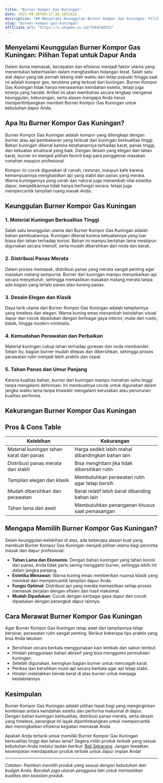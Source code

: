 ```yaml
---
title: "Burner Kompor Gas Kuningan"
date: 2025-09-26T06:17:20.193142Z
description: "## Menyelami Keunggulan Burner Kompor Gas Kuningan: Pilihan Tepat untuk Dapur Anda..."
slug: "burner-kompor-gas-kuningan"
affiliate_url: "https://s.shopee.co.id/7V44C68VX2"
---
```

## Menyelami Keunggulan Burner Kompor Gas Kuningan: Pilihan Tepat untuk Dapur Anda

Dalam dunia memasak, kecepatan dan efisiensi menjadi faktor utama yang menentukan keberhasilan dalam menghasilkan hidangan lezat. Salah satu alat dapur yang tak pernah lekang oleh waktu dan tetap populer hingga saat ini adalah kompor gas, terutama yang terbuat dari kuningan. Burner Kompor Gas Kuningan tidak hanya menawarkan keindahan estetis, tetapi juga kinerja yang handal. Artikel ini akan membahas secara lengkap mengenai keunggulan, kekurangan, serta alasan mengapa Anda harus mempertimbangkan membeli Burner Kompor Gas Kuningan untuk kebutuhan dapur Anda.

## Apa Itu Burner Kompor Gas Kuningan?

Burner Kompor Gas Kuningan adalah kompor yang dilengkapi dengan burner atau api pembakaran yang terbuat dari kuningan berkualitas tinggi. Bahan kuningan dikenal karena ketahanannya terhadap karat, panas tinggi, dan kekuatan struktural yang baik. Dengan desain yang elegan dan tahan karat, burner ini menjadi pilihan favorit bagi para penggemar masakan rumahan maupun profesional.

Kompor ini cocok digunakan di rumah, restoran, maupun kafe karena kemampuannya menghasilkan api yang stabil dan panas yang merata. Warna kuningannya yang cerah dan natural juga menambah nilai estetika dapur, menjadikannya tidak hanya berfungsi secara. tetapi juga mempercantik tampilan ruang masak Anda.

## Keunggulan Burner Kompor Gas Kuningan

### 1. Material Kuningan Berkualitas Tinggi

Salah satu keunggulan utama dari Burner Kompor Gas Kuningan adalah bahan pembuatannya. Kuningan dikenal karena kekuatannya yang luar biasa dan tahan terhadap korosi. Bahan ini mampu bertahan lama meskipun digunakan secara intensif, serta mudah dibersihkan dari noda dan kerak.

### 2. Distribusi Panas Merata

Dalam proses memasak, distribusi panas yang merata sangat penting agar masakan matang sempurna. Burner dari kuningan mampu menyebarkan api secara menyeluruh, sehingga memastikan masakan matang merata tanpa ada bagian yang terlalu panas atau kurang panas.

### 3. Desain Elegan dan Klasik

Daya tarik utama dari Burner Kompor Gas Kuningan adalah tampilannya yang timeless dan elegan. Warna kuning emas menambah keindahan visual dapur dan cocok dipadukan dengan berbagai gaya interior, mulai dari rustic, klasik, hingga modern minimalis.

### 4. Kemudahan Perawatan dan Perbaikan

Material kuningan cukup tahan terhadap goresan dan noda membandel. Selain itu, bagian burner mudah dilepas dan dibersihkan, sehingga proses perawatan rutin menjadi lebih praktis dan cepat.

### 5. Tahan Panas dan Umur Panjang

Karena kualitas bahan, burner dari kuningan mampu menahan suhu tinggi tanpa mengalami deformasi. Ini membuatnya cocok untuk digunakan dalam jangka waktu lama tanpa khawatir mengalami kerusakan atau penurunan kualitas performa.

## Kekurangan Burner Kompor Gas Kuningan

## Pros & Cons Table

| Kelebihan                                      | Kekurangan                          |
|------------------------------------------------|-------------------------------------|
| Material kuningan tahan karat dan panas        | Harga sedikit lebih mahal dibandingkan bahan lain |
| Distribusi panas merata dan stabil            | Bisa menghitam jika tidak dibersihkan rutin |
| Tampilan elegan dan klasik                     | Membutuhkan perawatan rutin agar tetap bersih |
| Mudah dibersihkan dan perawatan              | Berat relatif lebih berat dibanding bahan lain |
| Tahan lama dan awet                            | Membutuhkan penanganan khusus saat pemasangan |

## Mengapa Memilih Burner Kompor Gas Kuningan?

Selain keunggulan-kelebihan di atas, ada beberapa alasan kuat yang membuat Burner Kompor Gas Kuningan menjadi pilihan utama bagi pencinta masak dan dapur profesional:

- **Tahan Lama dan Ekonomis**: Dengan bahan kuningan yang tahan korosi dan panas, Anda tidak perlu sering mengganti burner, sehingga lebih irit dalam jangka panjang.
- **Estetika Menawan**: Warna kuning emas memberikan nuansa klasik yang memikat dan mempercantik tampilan dapur Anda.
- **Fungsi Optimal**: Distribusi api yang merata memastikan setiap proses memasak berjalan dengan efisien dan hasil maksimal.
- **Mudah Dipadukan**: Cocok dengan berbagai gaya dapur dan cocok dipadukan dengan perangkat dapur lainnya.

## Cara Merawat Burner Kompor Gas Kuningan

Agar Burner Kompor Gas Kuningan tetap awet dan tampilannya tetap bersinar, perawatan rutin sangat penting. Berikut beberapa tips praktis yang bisa Anda lakukan:

- Bersihkan secara berkala menggunakan kain lembab dan sabun lembut.
- Hindari penggunaan bahan abrasif yang bisa menggores permukaan kuningan.
- Setelah digunakan, keringkan bagian burner untuk mencegah karat.
- Periksa dan bersihkan nozel api secara berkala agar api tetap stabil.
- Hindari meletakkan benda berat di atas burner untuk menjaga kestabilannya.

## Kesimpulan

Burner Kompor Gas Kuningan adalah pilihan tepat bagi yang menginginkan kombinasi antara keindahan estetis dan performa maksimal di dapur. Dengan bahan kuningan berkualitas, distribusi panas merata, serta desain yang timeless, perangkat ini layak dipertimbangkan untuk mempercantik dan meningkatkan efisiensi kegiatan memasak Anda.

Apakah Anda tertarik untuk memiliki Burner Kompor Gas Kuningan berkualitas tinggi dan tahan lama? Segera miliki produk terbaik yang sesuai kebutuhan Anda melalui tautan berikut: [Beli Sekarang](https://s.shopee.co.id/7V44C68VX2). Jangan lewatkan kesempatan mendapatkan produk terbaik untuk dapur impian Anda!

---

*Catatan: Pastikan memilih produk yang sesuai dengan kebutuhan dan budget Anda. Bacalah juga ulasan pengguna lain untuk memastikan kualitas dan keaslian produk.*